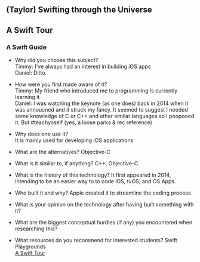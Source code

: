 ## (Taylor) Swifting through the Universe

## A Swift Tour

### A Swift Guide  
* Why did you choose this subject?  
   Timmy: I've always had an interest in building iOS apps  
   Daniel: Ditto.  
* How were you first made aware of it?  
  Timmy: My friend who introduced me to programming is currently learning it  
  Daniel: I was watching the keynote (as one does) back in 2014 when it was annoucned and it struck my fancy. It seemed to suggest I needed some knowledge of C or C++ and other similar languages so I poopooed it. But #teachyoself (yes, a loose parks & rec reference)  
* Why does one use it?  
  It is mainly used for developing iOS applications  
* What are the alternatives?
  Objective-C  
* What is it similar to, if anything?
  C++, Objective-C  
* What is the history of this technology?
  It first appeared in 2014, intending to be an easier way to to code iOS, tvOS, and OS Apps.  
* Who built it and why?
  Apple created it to streamline the coding process  
* What is your opinion on the technology after having built something with it?

* What are the biggest conceptual hurdles (if any) you encountered when researching this?

* What resources do you recommend for interested students?
  Swift Playgrounds  
  [A Swift Tour](https://developer.apple.com/library/content/documentation/Swift/Conceptual/Swift_Programming_Language/GuidedTour.html)

